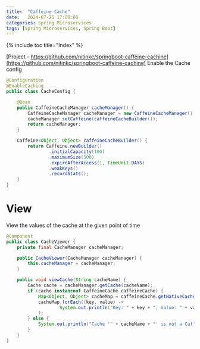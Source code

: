 ```yaml
---
title:  "Caffeine Cache"
date:   2024-07-25 17:00:00
categories: Spring Microservices
tags: [Spring Microservices, Spring Boot]
---
```


{% include toc title="Index" %}

[Project - https://github.com/nitinkc/springboot-caffeine-cachine](https://github.com/nitinkc/springboot-caffeine-cachine)
Enable the Cache config

```java
@Configuration
@EnableCaching
public class CacheConfig {

    @Bean
    public CaffeineCacheManager cacheManager() {
        CaffeineCacheManager cacheManager = new CaffeineCacheManager();
        cacheManager.setCaffeine(caffeineCacheBuilder());
        return cacheManager;
    }

    Caffeine<Object, Object> caffeineCacheBuilder() {
        return Caffeine.newBuilder()
                .initialCapacity(100)
                .maximumSize(500)
                .expireAfterAccess(1, TimeUnit.DAYS)
                .weakKeys()
                .recordStats();
    }
}
```

# View

View the values of the cache at the given point of time

```java
@Component
public class CacheViewer {
    private final CacheManager cacheManager;

    public CacheViewer(CacheManager cacheManager) {
        this.cacheManager = cacheManager;
    }

    public void viewCache(String cacheName) {
        Cache cache = cacheManager.getCache(cacheName);
        if (cache instanceof CaffeineCache caffeineCache) {
            Map<Object, Object> cacheMap = caffeineCache.getNativeCache().asMap();
            cacheMap.forEach((key, value) ->
                    System.out.println("Key: " + key + ", Value: " + value)
            );
        } else {
            System.out.println("Cache '" + cacheName + "' is not a Caffeine cache.");
        }
    }
}
```